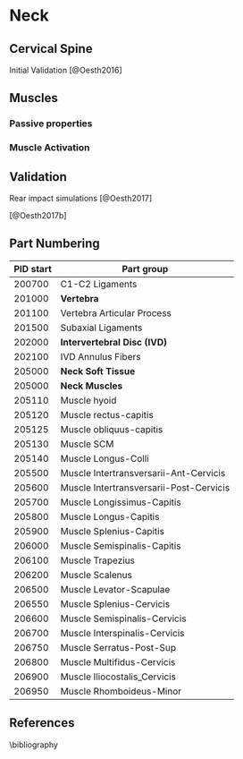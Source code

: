 # Neck

## Cervical Spine

Initial Validation [@Oesth2016]

## Muscles

### Passive properties

### Muscle Activation

## Validation

Rear impact simulations [@Oesth2017]

[@Oesth2017b]

## Part Numbering


| PID start | Part group  
| ---------|----------
|  200700 |  C1-C2 Ligaments
|  201000 |  **Vertebra**
|  201100 |  Vertebra Articular Process
|  201500 |  Subaxial Ligaments
|  202000 | **Intervertebral Disc (IVD)**
|  202100 | IVD Annulus Fibers
|  205000 | **Neck Soft Tissue**
|  205000 | **Neck Muscles**
|  205110 | Muscle hyoid
|  205120 | Muscle rectus-capitis
|  205125 | Muscle obliquus-capitis
|  205130 | Muscle SCM
|  205140 | Muscle Longus-Colli
|  205500 | Muscle Intertransversarii-Ant-Cervicis
|  205600 | Muscle Intertransversarii-Post-Cervicis
|  205700 | Muscle Longissimus-Capitis
|  205800 | Muscle Longus-Capitis
|  205900 | Muscle Splenius-Capitis
|  206000 | Muscle Semispinalis-Capitis
|  206100 | Muscle Trapezius
|  206200 | Muscle Scalenus 
|  206500 | Muscle Levator-Scapulae
|  206550 | Muscle Splenius-Cervicis
|  206600 | Muscle Semispinalis-Cervicis
|  206700 | Muscle Interspinalis-Cervicis
|  206750 | Muscle Serratus-Post-Sup
|  206800 | Muscle Multifidus-Cervicis
|  206900 | Muscle Iliocostalis_Cervicis
|  206950 | Muscle Rhomboideus-Minor

## References

\bibliography
